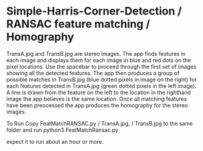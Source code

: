 # Simple-Harris-Corner-Detection / RANSAC feature matching / Homography



TransA.jpg and TransB.jpg are stereo images. The app finds features in each image and displays them for 
each image in blue and red dots on the pixel locations. Use the spacebar to proceed through the first set of images showing all 
the detected features. The app then produces a group of possible matches in TransB.jpg (blue dotted pixels in image on 
the right) for each features detected in TransA.jpg (green dotted pixels in the left image). A line is drawn
from the feature on the left to the location in the righthand image the app believes is the same location. Once all 
matching features have been preocessed the app produces the homography for the stereo images. 

To Run
Copy FeatMatchRANSAC.py / TransA.jpg, / TransB.jpg to the same folder and run python3 FeatMatchRansac.py

expect it to run about an hour or more. 

